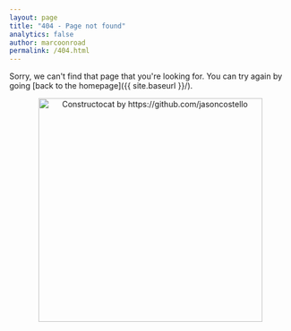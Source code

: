 ```yaml
---
layout: page
title: "404 - Page not found"
analytics: false
author: marcoonroad
permalink: /404.html
---
```


Sorry, we can't find that page that you're looking for. You can try again by going [back to the homepage]({{ site.baseurl }}/).

<center>
  <a href="{{ site.baseurl }}/">
    <img src="{{ site.baseurl }}/images/404.jpg" alt="Constructocat by https://github.com/jasoncostello" style="width: 400px;"/>
  </a>
</center>
